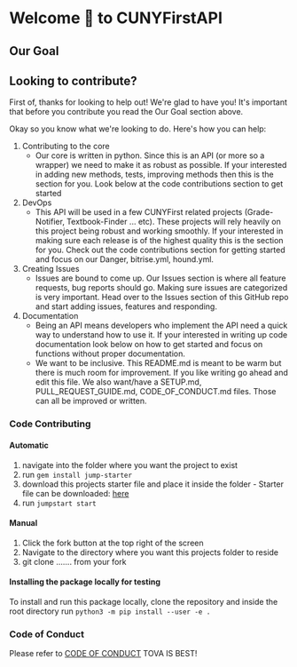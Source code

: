 # Welcome 👋 to CUNYFirstAPI


## Our Goal


## Looking to contribute?

First of, thanks for looking to help out! We're glad to have you!
It's important that before you contribute you read the Our Goal section above. 

Okay so you know what we're looking to do. Here's how you can help:

1. Contributing to the core
	* 	Our core is written in python. Since this is an API (or more so a wrapper) we need to make it as robust as possible. If your interested in adding new methods, tests, improving methods then this is the section for you. Look below at the code contributions section to get started
2. DevOps
	* 	This API will be used in a few CUNYFirst related projects (Grade-Notifier, Textbook-Finder ... etc). These projects will rely heavily on this project being robust and working smoothly. If your interested in making sure each release is of the highest quality this is the section for you. Check out the code contributions section for getting started and focus on our Danger, bitrise.yml, hound.yml. 
3. Creating Issues
	* 	Issues are bound to come up. Our Issues section is where all feature requests, bug reports should go. Making sure issues are categorized is very important. Head over to the Issues section of this GitHub repo and start adding issues, features and responding.
4. Documentation
	* 	Being an API means developers who implement the API need a quick way to understand how to use it. If your interested in writing up code documentation look below on how to get started and focus on functions without proper documentation.
	*  We want to be inclusive. This README.md is meant to be warm but there is much room for improvement. If you like writing go ahead and edit this file. We also want/have a SETUP.md, PULL\_REQUEST\_GUIDE.md, CODE\_OF\_CONDUCT.md files. Those can all be improved or written. 


### Code Contributing

#### Automatic

1. navigate into the folder where you want the project to exist
2. run `gem install jump-starter`
3. download this projects starter file and place it inside the folder - Starter file can be downloaded: [here](https://gist.github.com/Huddie/916ba13448fd9738d38ad61fc8c906b6/archive/f8aa8c36b0c313c0bf93487ca8e5d1eb99c6e37a.zip)
4. run `jumpstart start`

#### Manual

1. Click the fork button at the top right of the screen
2. Navigate to the directory where you want this projects folder to reside
3. git clone ....... from your fork

#### Installing the package locally for testing
To install and run this package locally, clone the repository and inside the root directory run `python3 -m pip install --user -e .`


### Code of Conduct
Please refer to [CODE OF CONDUCT](CODE_OF_CONDUCT.md)
T O V A   I S   B E S T !  
 